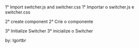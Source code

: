 1° Import switcher.js and switcher.css
1° Importar o switcher.js e switcher.css

<script src="./switcher/switcher.js"></script>
<link rel="stylesheet" href="./switcher/switcher.css" />

2° create component
2° Crie o componente

 <div id="switcher" ></div>

3° Initialize Switcher
3° inicialize o Switcher

<script>
  setSwticher("switcher"); //id of component
</script>

by: Igortbr

